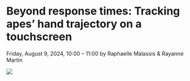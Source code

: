 # Beyond response times: Tracking apes’ hand trajectory on a touchscreen
Friday, August 9, 2024, 10:00 – 11:00 by Raphaelle Malassis & Rayanne Martin

![](https://github.com/Rayanne-M/Video-and-Data-Analysis/blob/main/Anticip_Video_Tracking.gif)
